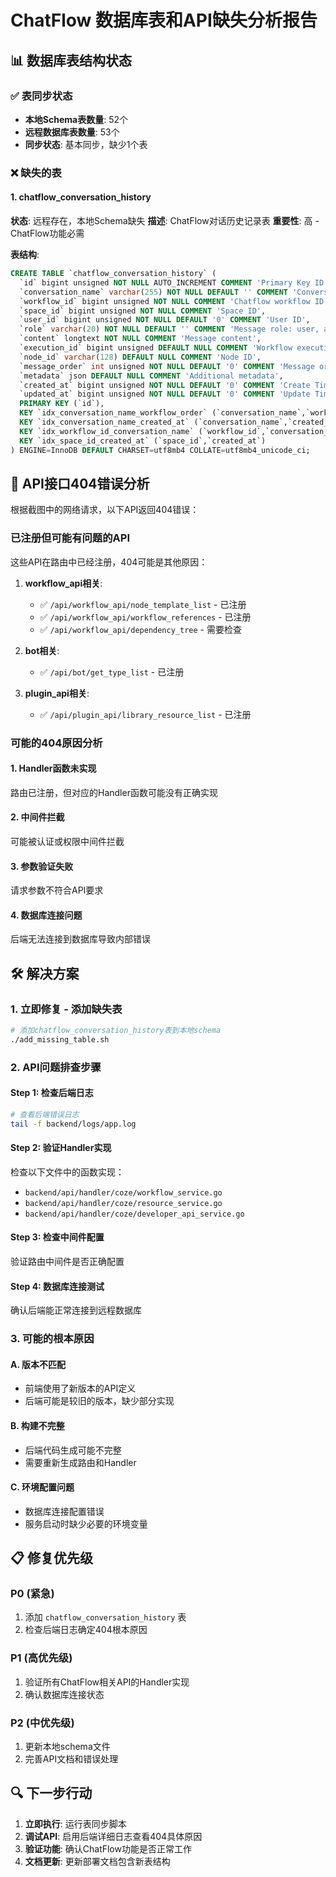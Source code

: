 # ChatFlow 数据库表和API缺失分析报告

## 📊 数据库表结构状态

### ✅ 表同步状态
- **本地Schema表数量**: 52个
- **远程数据库表数量**: 53个
- **同步状态**: 基本同步，缺少1个表

### ❌ 缺失的表

#### 1. chatflow_conversation_history
**状态**: 远程存在，本地Schema缺失
**描述**: ChatFlow对话历史记录表
**重要性**: 高 - ChatFlow功能必需

**表结构**:
```sql
CREATE TABLE `chatflow_conversation_history` (
  `id` bigint unsigned NOT NULL AUTO_INCREMENT COMMENT 'Primary Key ID',
  `conversation_name` varchar(255) NOT NULL DEFAULT '' COMMENT 'Conversation identifier',
  `workflow_id` bigint unsigned NOT NULL COMMENT 'Chatflow workflow ID',
  `space_id` bigint unsigned NOT NULL COMMENT 'Space ID',
  `user_id` bigint unsigned NOT NULL DEFAULT '0' COMMENT 'User ID',
  `role` varchar(20) NOT NULL DEFAULT '' COMMENT 'Message role: user, assistant, system',
  `content` longtext NOT NULL COMMENT 'Message content',
  `execution_id` bigint unsigned DEFAULT NULL COMMENT 'Workflow execution ID',
  `node_id` varchar(128) DEFAULT NULL COMMENT 'Node ID',
  `message_order` int unsigned NOT NULL DEFAULT '0' COMMENT 'Message order',
  `metadata` json DEFAULT NULL COMMENT 'Additional metadata',
  `created_at` bigint unsigned NOT NULL DEFAULT '0' COMMENT 'Create Time',
  `updated_at` bigint unsigned NOT NULL DEFAULT '0' COMMENT 'Update Time',
  PRIMARY KEY (`id`),
  KEY `idx_conversation_name_workflow_order` (`conversation_name`,`workflow_id`,`message_order`),
  KEY `idx_conversation_name_created_at` (`conversation_name`,`created_at`),
  KEY `idx_workflow_id_conversation_name` (`workflow_id`,`conversation_name`),
  KEY `idx_space_id_created_at` (`space_id`,`created_at`)
) ENGINE=InnoDB DEFAULT CHARSET=utf8mb4 COLLATE=utf8mb4_unicode_ci;
```

## 🔴 API接口404错误分析

根据截图中的网络请求，以下API返回404错误：

### 已注册但可能有问题的API
这些API在路由中已经注册，404可能是其他原因：

1. **workflow_api相关**:
   - ✅ `/api/workflow_api/node_template_list` - 已注册
   - ✅ `/api/workflow_api/workflow_references` - 已注册  
   - ✅ `/api/workflow_api/dependency_tree` - 需要检查

2. **bot相关**:
   - ✅ `/api/bot/get_type_list` - 已注册

3. **plugin_api相关**:
   - ✅ `/api/plugin_api/library_resource_list` - 已注册

### 可能的404原因分析

#### 1. Handler函数未实现
路由已注册，但对应的Handler函数可能没有正确实现

#### 2. 中间件拦截
可能被认证或权限中间件拦截

#### 3. 参数验证失败
请求参数不符合API要求

#### 4. 数据库连接问题
后端无法连接到数据库导致内部错误

## 🛠️ 解决方案

### 1. 立即修复 - 添加缺失表
```bash
# 添加chatflow_conversation_history表到本地schema
./add_missing_table.sh
```

### 2. API问题排查步骤

#### Step 1: 检查后端日志
```bash
# 查看后端错误日志
tail -f backend/logs/app.log
```

#### Step 2: 验证Handler实现
检查以下文件中的函数实现：
- `backend/api/handler/coze/workflow_service.go`
- `backend/api/handler/coze/resource_service.go`
- `backend/api/handler/coze/developer_api_service.go`

#### Step 3: 检查中间件配置
验证路由中间件是否正确配置

#### Step 4: 数据库连接测试
确认后端能正常连接到远程数据库

### 3. 可能的根本原因

#### A. 版本不匹配
- 前端使用了新版本的API定义
- 后端可能是较旧的版本，缺少部分实现

#### B. 构建不完整
- 后端代码生成可能不完整
- 需要重新生成路由和Handler

#### C. 环境配置问题
- 数据库连接配置错误
- 服务启动时缺少必要的环境变量

## 📋 修复优先级

### P0 (紧急)
1. 添加 `chatflow_conversation_history` 表
2. 检查后端日志确定404根本原因

### P1 (高优先级)  
1. 验证所有ChatFlow相关API的Handler实现
2. 确认数据库连接状态

### P2 (中优先级)
1. 更新本地schema文件
2. 完善API文档和错误处理

## 🔍 下一步行动

1. **立即执行**: 运行表同步脚本
2. **调试API**: 启用后端详细日志查看404具体原因  
3. **验证功能**: 确认ChatFlow功能是否正常工作
4. **文档更新**: 更新部署文档包含新表结构